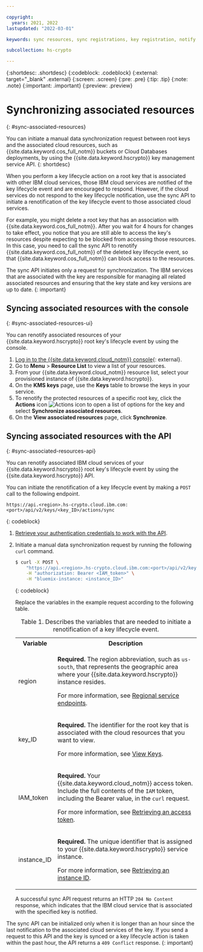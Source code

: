 ```yaml
---

copyright:
  years: 2021, 2022
lastupdated: "2022-03-01"

keywords: sync resources, sync registrations, key registration, notify key state to resources

subcollection: hs-crypto

---
```


{:shortdesc: .shortdesc}
{:codeblock: .codeblock}
{:external: target="_blank" .external}
{:screen: .screen}
{:pre: .pre}
{:tip: .tip}
{:note: .note}
{:important: .important}
{:preview: .preview}

# Synchronizing associated resources
{: #sync-associated-resources}

You can initiate a manual data synchronization request between root keys and the associated cloud resources, such as {{site.data.keyword.cos_full_notm}} buckets or Cloud Databases deployments, by using the {{site.data.keyword.hscrypto}} key management service API.
{: shortdesc}

When you perform a key lifecycle action on a root key that is associated with other IBM cloud services, those IBM cloud services are notified of the key lifecycle event and are encouraged to respond. However, if the cloud services do not respond to the key lifecycle notification, use the sync API to initiate a renotification of the key lifecycle event to those associated cloud services.

For example, you might delete a root key that has an association with {{site.data.keyword.cos_full_notm}}. After you wait for 4 hours for changes to take effect, you notice that you are still able to access the key's resources despite expecting to be blocked from accessing those resources. In this case, you need to call the sync API to renotify {{site.data.keyword.cos_full_notm}} of the deleted key lifecycle event, so that {{site.data.keyword.cos_full_notm}} can block access to the resources.

The sync API initiates only a request for synchronization. The IBM services that are associated with the key are responsible for managing all related associated resources and ensuring that the key state and key versions are up to date.
{: important}

## Syncing associated resources with the console
{: #sync-associated-resources-ui}

You can renotify associated resources of your {{site.data.keyword.hscrypto}} root key's lifecycle event by using the console.

1. [Log in to the {{site.data.keyword.cloud_notm}} console](https://cloud.ibm.com/){: external}.
2. Go to **Menu** &gt; **Resource List** to view a list of your resources.
3. From your {{site.data.keyword.cloud_notm}} resource list, select your provisioned instance of {{site.data.keyword.hscrypto}}.
4. On the **KMS keys** page, use the **Keys** table to browse the keys in your service.
5. To renotify the protected resources of a specific root key, click the **Actions** icon ![Actions icon](../icons/action-menu-icon.svg "Actions") to open a list of options for the key and select **Synchronize associated resources**.
6. On the **View associated resources** page, click **Synchronize**.

## Syncing associated resources with the API
{: #sync-associated-resources-api}

You can renotify associated IBM cloud services of your {{site.data.keyword.hscrypto}} root key's lifecycle event by using the {{site.data.keyword.hscrypto}} API.

You can initiate the renotification of a key lifecycle event by making a `POST` call to the following endpoint.

```
https://api.<region>.hs-crypto.cloud.ibm.com:<port>/api/v2/keys/<key_ID>/actions/sync
```
{: codeblock}

1. [Retrieve your authentication credentials to work with the API](/docs/hs-crypto?topic=hs-crypto-set-up-kms-api).
2. Initiate a manual data synchronization request by running the following `curl` command.

    ```sh
    $ curl -X POST \
        "https://api.<region>.hs-crypto.cloud.ibm.com:<port>/api/v2/keys/<key_ID>/actions/sync" \
        -H "authorization: Bearer <IAM_token>" \
        -H "bluemix-instance: <instance_ID>"
    ```
    {: codeblock}

    Replace the variables in the example request according to the following table.

    <table>
      <tr>
        <th>Variable</th>
        <th>Description</th>
      </tr>

      <tr>
        <td>
          <varname>region</varname>
        </td>
        <td>
          <p>
            <strong>Required.</strong> The region abbreviation, such as <code>us-south</code>, that represents the
            geographic area where your {{site.data.keyword.hscrypto}} instance resides.
          </p>
          <p>For more information, see <a href="/docs/hs-crypto?topic=hs-crypto-regions#service-endpoints">Regional service endpoints</a>.</p>
        </td>
      </tr>

      <tr>
        <td>
          <varname>key_ID</varname>
        </td>
        <td>
          <p>
            <strong>Required.</strong> The identifier for the root key that is associated with the cloud resources that you want to view.
          </p>
          <p>For more information, see <a href="/docs/hs-crypto?topic=hs-crypto-view-keys">View Keys</a>.</p>
        </td>
      </tr>

      <tr>
        <td>
          <varname>IAM_token</varname>
        </td>
        <td>
          <p>
            <strong>Required.</strong> Your {{site.data.keyword.cloud_notm}} access token. Include the full contents of the <code>IAM</code> token, including the Bearer value, in the <code>curl</code> request.
          </p>
          <p>For more information, see <a href="/docs/hs-crypto?topic=hs-crypto-retrieve-access-token">Retrieving an access token</a>.</p>
        </td>
      </tr>

      <tr>
        <td>
          <varname>instance_ID</varname>
        </td>
        <td>
          <p>
            <strong>Required.</strong> The unique identifier that is assigned to your {{site.data.keyword.hscrypto}} service instance.
          </p>
          <p>For more information, see <a href="/docs/hs-crypto?topic=hs-crypto-retrieve-instance-ID">Retrieving an instance ID</a>.</p>
        </td>
      </tr>

      <caption>
        Table 1. Describes the variables that are needed to initiate a renotification of a key lifecycle event.
      </caption>
    </table>

    A successful sync API request returns an HTTP `204 No Content` response, which indicates that the IBM cloud service that is associated with the specified key is notified.

The sync API can be initialized only when it is longer than an hour since the last notification to the associated cloud services of the key. If you send a request to this API and the key is synced or a key lifecycle action is taken within the past hour, the API returns a `409 Conflict` response.
{: important}
